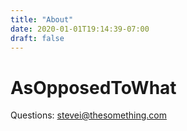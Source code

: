 ```yaml
---
title: "About"
date: 2020-01-01T19:14:39-07:00
draft: false
---
```



# AsOpposedToWhat

Questions: stevei@thesomething.com
